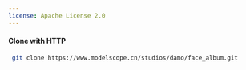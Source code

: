```yaml
---
license: Apache License 2.0
---
```

#### Clone with HTTP
```bash
 git clone https://www.modelscope.cn/studios/damo/face_album.git
```